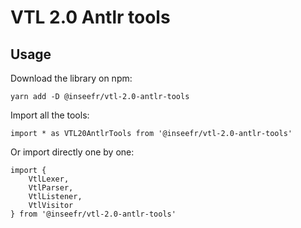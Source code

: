 # VTL 2.0 Antlr tools

## Usage

Download the library on npm:

```
yarn add -D @inseefr/vtl-2.0-antlr-tools
```

Import all the tools:

```
import * as VTL20AntlrTools from '@inseefr/vtl-2.0-antlr-tools'
```

Or import directly one by one:

```
import {
    VtlLexer,
    VtlParser,
    VtlListener,
    VtlVisitor
} from '@inseefr/vtl-2.0-antlr-tools'
```
